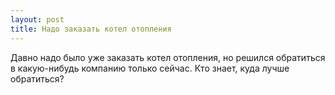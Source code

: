 ```yaml
---
layout: post 
title: Надо заказать котел отопления 
--- 
```

Давно надо было уже заказать котел отопления, но решился обратиться в какую-нибудь компанию только сейчас. Кто знает, куда лучше обратиться?